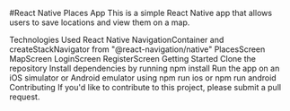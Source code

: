 #React Native Places App
This is a simple React Native app that allows users to save locations and view them on a map.

Technologies Used
React Native
NavigationContainer and createStackNavigator from "@react-navigation/native"
PlacesScreen
MapScreen
LoginScreen
RegisterScreen
Getting Started
Clone the repository
Install dependencies by running npm install
Run the app on an iOS simulator or Android emulator using npm run ios or npm run android
Contributing
If you'd like to contribute to this project, please submit a pull request.
